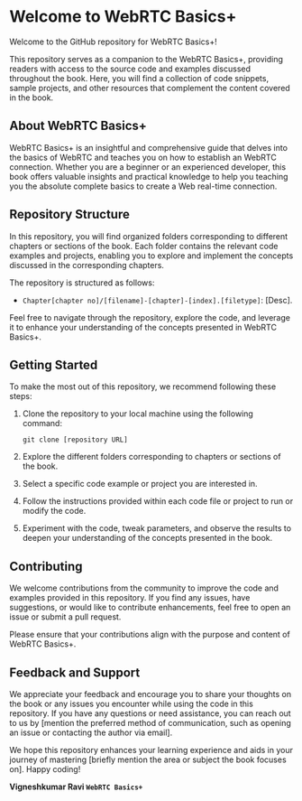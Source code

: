 # Welcome to WebRTC Basics+

Welcome to the GitHub repository for WebRTC Basics+!

This repository serves as a companion to the WebRTC Basics+, providing readers with access to the source code and examples discussed throughout the book. Here, you will find a collection of code snippets, sample projects, and other resources that complement the content covered in the book.

## About WebRTC Basics+

WebRTC Basics+ is an insightful and comprehensive guide that delves into the basics of WebRTC and teaches you on how to establish an WebRTC connection. Whether you are a beginner or an experienced developer, this book offers valuable insights and practical knowledge to help you teaching you the absolute complete basics to create a Web real-time connection.

## Repository Structure

In this repository, you will find organized folders corresponding to different chapters or sections of the book. Each folder contains the relevant code examples and projects, enabling you to explore and implement the concepts discussed in the corresponding chapters.

The repository is structured as follows:

-   `Chapter[chapter no]/[filename]-[chapter]-[index].[filetype]`: [Desc].

Feel free to navigate through the repository, explore the code, and leverage it to enhance your understanding of the concepts presented in WebRTC Basics+.

## Getting Started

To make the most out of this repository, we recommend following these steps:

1.  Clone the repository to your local machine using the following command:
    
    `git clone [repository URL]` 
    
2.  Explore the different folders corresponding to chapters or sections of the book.
    
3.  Select a specific code example or project you are interested in.
    
4.  Follow the instructions provided within each code file or project to run or modify the code.
    
5.  Experiment with the code, tweak parameters, and observe the results to deepen your understanding of the concepts presented in the book.
    

## Contributing

We welcome contributions from the community to improve the code and examples provided in this repository. If you find any issues, have suggestions, or would like to contribute enhancements, feel free to open an issue or submit a pull request.

Please ensure that your contributions align with the purpose and content of WebRTC Basics+.

## Feedback and Support

We appreciate your feedback and encourage you to share your thoughts on the book or any issues you encounter while using the code in this repository. If you have any questions or need assistance, you can reach out to us by [mention the preferred method of communication, such as opening an issue or contacting the author via email].

We hope this repository enhances your learning experience and aids in your journey of mastering [briefly mention the area or subject the book focuses on]. Happy coding!

**Vigneshkumar Ravi `WebRTC Basics+`**
